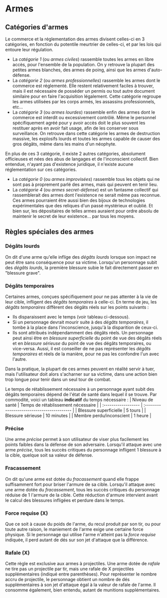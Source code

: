 # Armes
## Catégories d'armes
Le commerce et la réglementation des armes divisent celles-ci en 3 catégories, en fonction du potentile meurtrier de celles-ci, et par les lois qui entoure leur régulation.
- La *catégorie 1* (ou *armes civiles*) rassemble toutes les armes en libre accès, pour l'ensemble de la population. On y retrouve la plupart des petites armes blanches, des armes de poing, ainsi que les armes d'auto-défense.
- La *catégorie 2* (ou *armes professionnelles*) rassemble les armes dont le commerce est réglementé. Elle restent relativement faciles à trouver, mais il est nécessaire de posséder un permis ou tout autre document similaire pour en faire l'acquisition légalement. Cette catégorie regroupe les armes utilisées par les corps armés, les assassins professionnels, etc...
- La *catégorie 3* (ou *armes lourdes*) rassemble enfin des armes dont le commerce est interdit ou excessivement contrôlé. Même le personnel spécifiquement agréé pour y avoir accès doit le plus souvent les restituer après en avoir fait usage, afin de les conserver sous surveillance. On retrouve dans cette catégorie les armes de destruction massive, les explosifs lourds et toutes les armes capable de causer des gros dégâts, même dans les mains d'un néophyte.

En plus de ces 3 catégorie, il existe 2 autres catégories, absolument officieuses et nées des abus de langages et de l'inconscient collectif. Bien entendue, n'ayant pas d'existence juridique, il n'existe aucune réglementation sur ces catégories.
- La *catégorie 0* (ou *armes improvisées*) rassemble tous les objets qui ne sont pas à proprement parlé des armes, mais qui peuvent en tenir lieu.
- La *catégorie 4* (ou *armes secret-défense*) est un fantasme collectif qui rassemblerait des armes dont l'existence ne serait même pas reconnue. Ces armes pourraient être aussi bien des bijoux de technologies expérimentales que des reliques d'un passé mystérieux et oublié. Et bien sur, les dépositaires de telles armes auraient pour ordre absolu de maintenir le secret de leur existence... par tous les moyens.

## Règles spéciales des armes
### Dégâts lourds
On dit d'une arme qu'elle inflige des *dégâts lourds* lorsque son impact ne peut être sans conséquence pour sa victime. Lorsqu'un personnage subit des *dégâts lourds*, la première blessure subie le fait directement passer en "blessure grave".

### Dégâts temporaires
Certaines armes, conçues spécifiquement pour ne pas attenter à la vie de leur cible, infligent des *dégâts temporaires* à celle-ci. En terme de jeu, les *dégâts temporaires* diffèrent des dégâts réels sur les points suivants :
- Ils disparaissent avec le temps (voir tableau ci-dessous).
- Si un personnage devrait mourir suite à des *dégâts temporaires*, il tombe à la place dans l'inconscience, jusqu'à la disparition de ceux-ci.
- Ils sont attribués indépendamment des dégâts réels. Un personnage peut ainsi être en *blessure superficielle* du point de vue des dégâts réels et en *blessure sérieuse* du point de vue des dégâts temporaires, ou vice-versa. Aussi, il est conseiller de ne pas représenter les *dégâts temporaires* et réels de la manière, pour ne pas les confondre l'un avec l'autre. 

Dans la pratique, la plupart de ces armes peuvent en réalité servir à tuer, mais l'utilisateur doit alors s'acharner sur sa victime, dans une action bien trop longue pour tenir dans un seul tour de combat.

Le temps de rétablissement nécessaire à un personnage ayant subit des dégâts temporaires dépend de l'état de santé dans lequel il se trouve. Par commodité, voici un tableau **indicatif** du temps nécessaire :
| Niveau de santé | Temps de rétablissement nécessaire |
| :------------------ | :----------------------------------------- |
| Blessure superficielle | 5 tours |
| Blessure sérieuse | 10 minutes |
| Membre perdu/inconscient | 1 heure |

### Précise
Une arme *précise* permet à son utilisateur de viser plus facilement les points faibles dans la défense de son adversaire. Lorsqu'il attaque avec une arme *précise*, tous les succès critiques du personnage infligent 1 blessure à la cible, quelque soit sa valeur de défense.

### Fracassement
On dit qu'une arme est dotée du *fracassement* quand elle frappe suffisamment fort pour briser l'armure de sa cible. Lorsqu'il attaque avec une arme dotée du *fracassement*, tous les succès critiques du personnage réduise de 1 l'armure de la cible. Cette réduction d'armure intervient avant le calcul des blessures infligées et perdure dans le temps.

### Force requise (X)
Que ce soit à cause du poids de l'arme, du recul produit par son tir, ou pour toute autre raison, le maniement de l'arme exige une certaine force physique. Si le personnage qui utilise l'arme n'atteint pas la *force requise* indiquée, il perd autant de dés sur son jet d'attaque que la différence.

### Rafale (X)
Cette règle est exclusive aux armes à projectiles. Une arme dotée de *rafale* ne tire pas un projectile par tir, mais une rafale de X projectiles supplémentaires (indiqué entre parenthèses). Pour représenter le nombre accru de projectile, le personnage obtient un nombre de dés supplémentaires à son jet d'attaque égal à la valeur de rafale de l'arme. Il consomme également, bien entendu, autant de munitions supplémentaires.
